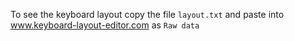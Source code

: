 To see the keyboard layout copy the file `layout.txt` and paste into www.keyboard-layout-editor.com as `Raw data`
